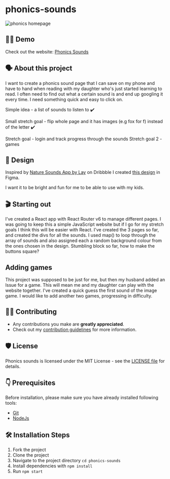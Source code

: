 
# phonics-sounds

![phonics homepage](https://user-images.githubusercontent.com/29425781/152994665-96c5a720-1191-4aba-968e-0322dcebb8c3.png)


## 👨‍💻 Demo

Check out the website: [Phonics Sounds](https://focused-swirles-0bc3a1.netlify.app/)

## 🗣️ About this project

I want to create a phonics sound page that I can save on my phone and have to hand when reading with my daughter who's just started learning to read. I often need to find out what a certain sound is and end up googling it every time. I need something quick and easy to click on. 

Simple idea - a list of sounds to listen to ✔️

Small stretch goal - flip whole page and it has images (e.g fox for f) instead of the letter ✔️

Stretch goal - login and track progress through the sounds
Stretch goal 2 - games

## 🎨 Design

Inspired by [Nature Sounds App by Lay](https://dribbble.com/shots/8832668-Nature-Sounds-App) on Dribbble I created [this design](https://www.figma.com/file/rGauNq8bzvkADENejijRWX/Phonics-design?node-id=0%3A1) in Figma.

I want it to be bright and fun for me to be able to use with my kids.


## 🎬 Starting out

I've created a React app with React Router v6 to manage different pages. I was going to keep this a simple JavaScript website but if I go for my stretch goals I think this will be easier with React. I've created the 3 pages so far, and created the divs for all the sounds. I used map() to loop through the array of sounds and also assigned each a random background colour from the ones chosen in the design. Stumbling block so far, how to make the buttons square?

## Adding games

This project was supposed to be just for me, but then my husband added an Issue for a game. This will mean me and my daughter can play with the website together. I've created a quick guess the first sound of the image game. I would like to add another two games, progressing in difficulty.


## 👨‍💻 Contributing

- Any contributions you make are **greatly appreciated**.
- Check out my [contribution guidelines](https://github.com/hellodeborahuk/phonics-sounds/blob/main/Contributing.md) for more information.

## 🛡️ License
Phonics sounds is licensed under the MIT License - see the [LICENSE file](https://github.com/hellodeborahuk/phonics-sounds/blob/main/LICENSE) for details.

## 👇 Prerequisites

Before installation, please make sure you have already installed following tools:
- [Git](https://git-scm.com/downloads)
- [NodeJs](https://nodejs.org/en/download/)

## 🛠️ Installation Steps

1. Fork the project
2. Clone the project
3. Navigate to the project directory `cd phonics-sounds`
4. Install dependencies with `npm install`
5. Run `npm start`
